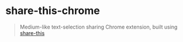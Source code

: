 # share-this-chrome

> Medium-like text-selection sharing Chrome extension, built using [share-this](https://github.com/MaxArt2501/share-this)
